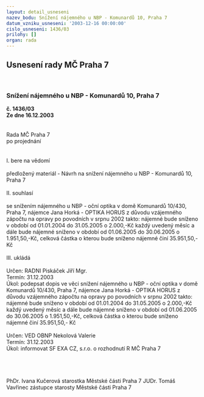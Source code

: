 ```yaml
---
layout: detail_usneseni
nazev_bodu: Snížení nájemného u NBP - Komunardů 10, Praha 7
datum_vzniku_usneseni: '2003-12-16 00:00:00'
cislo_usneseni: 1436/03
prilohy: []
organ: rada
---
```

<div id="ucUsn_pList" class="usn">
	<span><h2>Usnesení rady MČ Praha 7 </h2>
<br></span><div class="standBody">
<span><h3>Snížení nájemného u NBP - Komunardů 10, Praha 7</h3></span><div class="center">
		<strong>č. 1436/03</strong><br>
	</div>
<div class="center">
		<strong>Ze dne 16.12.2003</strong><br><br>
	</div>
<br>Rada MČ Praha 7<br>po projednání<br><br><br>I.	bere na vědomí<br><br> předložený materiál - Návrh na snížení nájemného u NBP - Komunardů 10, Praha 7 <br><br>II.	souhlasí <br><br>se snížením nájemného u NBP - oční optika v domě Komunardů 10/430, Praha 7, nájemce Jana Horká - OPTIKA HORUS z důvodu vzájemného zápočtu na opravy po povodních v srpnu 2002 takto: nájemné bude sníženo v období od 01.01.2004 do 31.05.2005 o 2.000,-Kč každý uvedený měsíc a dále bude nájemné sníženo v období od 01.06.2005 do 30.06.2005 o 1.951,50,-Kč, celková částka o kterou bude sníženo nájemné činí 35.951,50,- Kč<br><br>III.	ukládá<br><br>Určen:	RADNI Piskáček Jiří Mgr.<br>Termín: 31.12.2003<br>Úkol:	podepsat dopis ve věci snížení nájemného u NBP - oční optika v domě Komunardů 10/430, Praha 7, nájemce Jana Horká - OPTIKA HORUS z důvodu vzájemného zápočtu na opravy po povodních v srpnu 2002 takto: nájemné bude sníženo v období od 01.01.2004 do 31.05.2005 o 2.000,-Kč každý uvedený měsíc a dále bude nájemné sníženo v období od 01.06.2005 do 30.06.2005 o 1.951,50,-Kč, celková částka o kterou bude sníženo nájemné činí 35.951,50,- Kč <br> <br>Určen:	VED OBNP Nekolová Valerie<br>Termín: 31.12.2003<br>Úkol:	informovat SF EXA CZ, s.r.o. o rozhodnutí R MČ Praha 7<br> <br> <br><br> 	<br>PhDr. Ivana Kučerová starostka Městské části Praha 7	 JUDr. Tomáš Vavřinec zástupce starosty Městské části Praha 7<br>	<br><br>
</div>
</div>